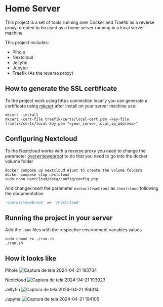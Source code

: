 # Home Server

This project is a set of tools running over Docker and Traefik as a reverse proxy, created to be used as a home server running in a local server machine

This project includes:
  - Pihole
  - Nextcloud
  - Jellyfin
  - Jupyter
  - Traefik (As the reverse proxy)

## How to generate the SSL certificate

To the project work using https connection locally you can generate a certificate using [mkcert](https://github.com/FiloSottile/mkcert) after install on your server machine use:

```shell
mkcert -install
mkcert -cert-file traefik/certs/local-cert.pem -key-file traefik/certs/local-key.pem "<your_server_local_ip_address>"
```

## Configuring Nextcloud

To the Nextcloud works with a reverse proxy you need to change the parameter [overwritewebroot](https://docs.nextcloud.com/server/latest/admin_manual/configuration_server/config_sample_php_parameters.html#overwritewebroot)
to do that you need to go into the docker volume folder

```shell
docker compose up nextcloud #just to create the volume folders
docker compose stop nextcloud
sudo nano nextcloud/data/config/config.php
```

And change/insert the parameter `overwritewebroot` as `/nextcloud` following the documentation

```php
'overwritewebroot' => '/nextcloud'
```

## Running the project in your server

Add the `.env` files with the respective environment variables values

```shell
sudo chmod +x ./run.sh
./run.sh
```

## How it looks like

Pihole
![Captura de tela 2024-04-21 193734](https://github.com/guihbc/home-server/assets/112268375/0b4e50c9-6cbe-4023-b005-afeddc0087f5)

Nextcloud
![Captura de tela 2024-04-21 193923](https://github.com/guihbc/home-server/assets/112268375/c9c8200b-6902-4a09-807f-691dd4bcecc3)

Jellyfin
![Captura de tela 2024-04-21 194014](https://github.com/guihbc/home-server/assets/112268375/c576a8e8-ab91-4abb-89cf-9aa4352e0aed)

Jupyter
![Captura de tela 2024-04-21 194105](https://github.com/guihbc/home-server/assets/112268375/d3a0d514-7e1f-41d2-b0c3-ae2e77fb61ca)

